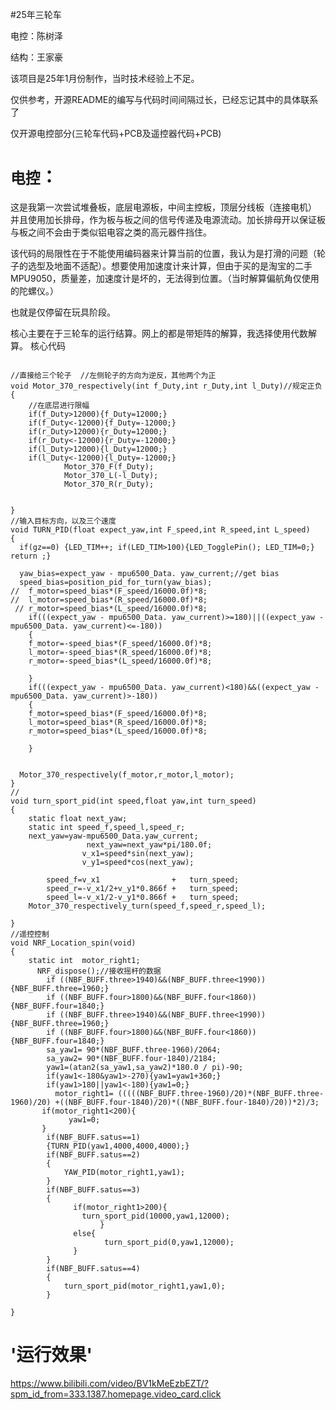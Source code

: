 #25年三轮车

  电控：陈树泽
  
  结构：王家豪

该项目是25年1月份制作，当时技术经验上不足。

仅供参考，开源README的编写与代码时间间隔过长，已经忘记其中的具体联系了

仅开源电控部分(三轮车代码+PCB及遥控器代码+PCB)<br>
  
`电控`：
===
 
  这是我第一次尝试堆叠板，底层电源板，中间主控板，顶层分线板（连接电机）
  并且使用加长排母，作为板与板之间的信号传递及电源流动。加长排母开以保证板与板之间不会由于类似铝电容之类的高元器件挡住。

该代码的局限性在于不能使用编码器来计算当前的位置，我认为是打滑的问题（轮子的选型及地面不适配）。想要使用加速度计来计算，但由于买的是淘宝的二手MPU9050，质量差，加速度计是坏的，无法得到位置。（当时解算偏航角仅使用的陀螺仪。）

也就是仅停留在玩具阶段。
 
  核心主要在于三轮车的运行结算。网上的都是带矩阵的解算，我选择使用代数解算。
  核心代码
```

//直接给三个轮子  //左侧轮子的方向为逆反，其他两个为正
void Motor_370_respectively(int f_Duty,int r_Duty,int l_Duty)//规定正负
{
	//在底层进行限幅
	if(f_Duty>12000){f_Duty=12000;}
	if(f_Duty<-12000){f_Duty=-12000;}
	if(r_Duty>12000){r_Duty=12000;}
	if(r_Duty<-12000){r_Duty=-12000;}
	if(l_Duty>12000){l_Duty=12000;}
	if(l_Duty<-12000){l_Duty=-12000;}
			Motor_370_F(f_Duty);
			Motor_370_L(-l_Duty);
			Motor_370_R(r_Duty);


}
//输入目标方向，以及三个速度
void TURN_PID(float expect_yaw,int F_speed,int R_speed,int L_speed)
{
  if(gz==0) {LED_TIM++; if(LED_TIM>100){LED_TogglePin(); LED_TIM=0;} return ;}
 
  yaw_bias=expect_yaw - mpu6500_Data. yaw_current;//get bias
  speed_bias=position_pid_for_turn(yaw_bias);
//  f_motor=speed_bias*(F_speed/16000.0f)*8;
//  l_motor=speed_bias*(R_speed/16000.0f)*8;
 // r_motor=speed_bias*(L_speed/16000.0f)*8;
	if(((expect_yaw - mpu6500_Data. yaw_current)>=180)||((expect_yaw - mpu6500_Data. yaw_current)<=-180))
	{
	f_motor=-speed_bias*(F_speed/16000.0f)*8;
	l_motor=-speed_bias*(R_speed/16000.0f)*8;
	r_motor=-speed_bias*(L_speed/16000.0f)*8;

	} 
	if(((expect_yaw - mpu6500_Data. yaw_current)<180)&&((expect_yaw - mpu6500_Data. yaw_current)>-180))
	{
	f_motor=speed_bias*(F_speed/16000.0f)*8;
	l_motor=speed_bias*(R_speed/16000.0f)*8;
	r_motor=speed_bias*(L_speed/16000.0f)*8;

	} 
	
	
  Motor_370_respectively(f_motor,r_motor,l_motor);
}
//
void turn_sport_pid(int speed,float yaw,int turn_speed)
{
	static float next_yaw;
	static int speed_f,speed_l,speed_r;
	next_yaw=yaw-mpu6500_Data.yaw_current;
	             next_yaw=next_yaw*pi/180.0f;
				v_x1=speed*sin(next_yaw);
    			v_y1=speed*cos(next_yaw);

		speed_f=v_x1				+	turn_speed;
		speed_r=-v_x1/2+v_y1*0.866f	+	turn_speed;
		speed_l=-v_x1/2-v_y1*0.866f	+	turn_speed;
	Motor_370_respectively_turn(speed_f,speed_r,speed_l);

}
//遥控控制
void NRF_Location_spin(void)
{
	static int  motor_right1;
      NRF_dispose();//接收摇杆的数据
		if ((NBF_BUFF.three>1940)&&(NBF_BUFF.three<1990)){NBF_BUFF.three=1960;}
		if ((NBF_BUFF.four>1800)&&(NBF_BUFF.four<1860)){NBF_BUFF.four=1840;}
		if ((NBF_BUFF.three>1940)&&(NBF_BUFF.three<1990)){NBF_BUFF.three=1960;}
		if ((NBF_BUFF.four>1800)&&(NBF_BUFF.four<1860)){NBF_BUFF.four=1840;}
		sa_yaw1= 90*(NBF_BUFF.three-1960)/2064;
	  	sa_yaw2= 90*(NBF_BUFF.four-1840)/2184;
		yaw1=(atan2(sa_yaw1,sa_yaw2)*180.0 / pi)-90;
		if(yaw1<-180&yaw1>-270){yaw1=yaw1+360;}
		if(yaw1>180||yaw1<-180){yaw1=0;}	
          motor_right1= (((((NBF_BUFF.three-1960)/20)*(NBF_BUFF.three-1960)/20) +((NBF_BUFF.four-1840)/20)*((NBF_BUFF.four-1840)/20))*2)/3;
       if(motor_right1<200){
	         yaw1=0;
	   }
		if(NBF_BUFF.satus==1)
        {TURN_PID(yaw1,4000,4000,4000);}
		if(NBF_BUFF.satus==2)
		{
			YAW_PID(motor_right1,yaw1);
		}
		if(NBF_BUFF.satus==3)
		{
			  if(motor_right1>200){
	            turn_sport_pid(10000,yaw1,12000);
					}
			  else{
			         turn_sport_pid(0,yaw1,12000);
			  }
		}
		if(NBF_BUFF.satus==4)
		{
			turn_sport_pid(motor_right1,yaw1,0);
		}

}
``` 

'运行效果'<br>
=
https://www.bilibili.com/video/BV1kMeEzbEZT/?spm_id_from=333.1387.homepage.video_card.click<br>








 

 

    
           
           
           
  

  

